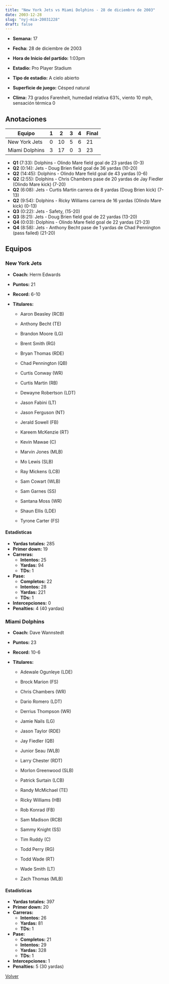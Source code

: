 ```yaml
---
title: "New York Jets vs Miami Dolphins - 28 de diciembre de 2003"
date: 2003-12-28
slug: "nyj-mia-20031228"
draft: false
---
```


* **Semana:** 17
* **Fecha:** 28 de diciembre de 2003

* **Hora de Inicio del partido:** 1:03pm
* **Estadio:** Pro Player Stadium
* **Tipo de estadio:** A cielo abierto
* **Superficie de juego:** Césped natural
* **Clima:** 73 grados Farenheit, humedad relativa 63%, viento 10 mph, sensación térmica 0





## Anotaciones
| Equipo | 1 | 2 | 3 | 4 | Final |
|--------|---|---|---|---|-------|
| New York Jets  | 0 | 10 | 5 | 6  | 21 |
| Miami Dolphins  | 3 | 17 | 0 | 3  | 23 |
* **Q1** (7:33): Dolphins - Olindo Mare field goal de 23 yardas (0-3)
* **Q2** (0:14): Jets - Doug Brien field goal de 36 yardas (10-20)
* **Q2** (14:45): Dolphins - Olindo Mare field goal de 43 yardas (0-6)
* **Q2** (2:55): Dolphins - Chris Chambers pase de 20 yardas de Jay Fiedler (Olindo Mare kick) (7-20)
* **Q2** (6:08): Jets - Curtis Martin carrera de 8 yardas (Doug Brien kick) (7-13)
* **Q2** (9:54): Dolphins - Ricky Williams carrera de 16 yardas (Olindo Mare kick) (0-13)
* **Q3** (0:22): Jets - Safety, (15-20)
* **Q3** (8:21): Jets - Doug Brien field goal de 22 yardas (13-20)
* **Q4** (0:03): Dolphins - Olindo Mare field goal de 22 yardas (21-23)
* **Q4** (8:58): Jets - Anthony Becht pase de 1 yardas de Chad Pennington (pass failed) (21-20)


## Equipos


### New York Jets
* **Coach:** Herm Edwards
* **Puntos:** 21
* **Record:** 6-10
* **Titulares:** 

  * Aaron Beasley (RCB) 

  * Anthony Becht (TE) 

  * Brandon Moore (LG) 

  * Brent Smith (RG) 

  * Bryan Thomas (RDE) 

  * Chad Pennington (QB) 

  * Curtis Conway (WR) 

  * Curtis Martin (RB) 

  * Dewayne Robertson (LDT) 

  * Jason Fabini (LT) 

  * Jason Ferguson (NT) 

  * Jerald Sowell (FB) 

  * Kareem McKenzie (RT) 

  * Kevin Mawae (C) 

  * Marvin Jones (MLB) 

  * Mo Lewis (SLB) 

  * Ray Mickens (LCB) 

  * Sam Cowart (WLB) 

  * Sam Garnes (SS) 

  * Santana Moss (WR) 

  * Shaun Ellis (LDE) 

  * Tyrone Carter (FS) 

#### Estadísticas
* **Yardas totales:** 285
* **Primer down:** 19
* **Carreras:**
  * **Intentos:** 25
  * **Yardas:** 94
  * **TDs:** 1
* **Pase:**
  * **Completos:** 22
  * **Intentos:** 28
  * **Yardas:** 221
  * **TDs:** 1
* **Intercepciones:** 0
* **Penalties:** 4 (40 yardas)

### Miami Dolphins
* **Coach:** Dave Wannstedt
* **Puntos:** 23
* **Record:** 10-6
* **Titulares:** 

  * Adewale Ogunleye (LDE) 

  * Brock Marion (FS) 

  * Chris Chambers (WR) 

  * Dario Romero (LDT) 

  * Derrius Thompson (WR) 

  * Jamie Nails (LG) 

  * Jason Taylor (RDE) 

  * Jay Fiedler (QB) 

  * Junior Seau (WLB) 

  * Larry Chester (RDT) 

  * Morlon Greenwood (SLB) 

  * Patrick Surtain (LCB) 

  * Randy McMichael (TE) 

  * Ricky Williams (HB) 

  * Rob Konrad (FB) 

  * Sam Madison (RCB) 

  * Sammy Knight (SS) 

  * Tim Ruddy (C) 

  * Todd Perry (RG) 

  * Todd Wade (RT) 

  * Wade Smith (LT) 

  * Zach Thomas (MLB) 

#### Estadísticas
* **Yardas totales:** 397
* **Primer down:** 20
* **Carreras:**
  * **Intentos:** 26
  * **Yardas:** 81
  * **TDs:** 1
* **Pase:**
  * **Completos:** 21
  * **Intentos:** 29
  * **Yardas:** 328
  * **TDs:** 1
* **Intercepciones:** 1
* **Penalties:** 5 (30 yardas)


[Volver](/historia/2003)
